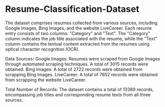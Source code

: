 # Resume-Classification-Dataset
The dataset comprises resumes collected from various sources, including Google Images, Bing Images, and the website LiveCareer. Each resume entry consists of two columns: "Category" and "Text". The "Category" column indicates the job title associated with the resume, while the "Text" column contains the textual content extracted from the resumes using optical character recognition (OCR).

Data Sources:
Google Images: Resumes were scraped from Google Images through automated scraping techniques. A total of 3015 records were obtained.
Bing Images: A total of 2722 records were obtained from scrapping Bing Images.
LiveCareer: A total of 7652 records were obtained from scrapping the website LiveCareer.

Total Number of Records:
The dataset contains a total of 13389 records, encompassing job titles and corresponding resume texts from all three sources.

